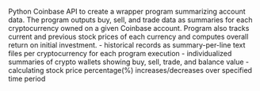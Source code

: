 Python Coinbase API to create a wrapper program summarizing account data. The program outputs buy, sell, and trade data as summaries for each cryptocurrency owned on a given Coinbase account. Program also tracks current and previous stock prices of each currency and computes overall return on initial investment.
	- historical records as summary-per-line text files per cryptocurrency for each program execution
	- individualized summaries of crypto wallets showing buy, sell, trade, and balance value
	- calculating stock price percentage(%) increases/decreases over specified time period
